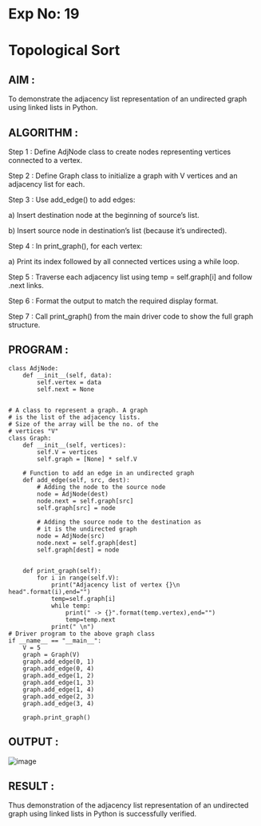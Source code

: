 # Exp No: 19
# Topological Sort

## AIM :

To demonstrate the adjacency list representation of an undirected graph using linked lists in Python.

## ALGORITHM :

Step 1 : Define AdjNode class to create nodes representing vertices connected to a vertex.

Step 2 : Define Graph class to initialize a graph with V vertices and an adjacency list for each.

Step 3 : Use add_edge() to add edges:

a) Insert destination node at the beginning of source’s list.

b) Insert source node in destination’s list (because it’s undirected).

Step 4 : In print_graph(), for each vertex:

a) Print its index followed by all connected vertices using a while loop.

Step 5 : Traverse each adjacency list using temp = self.graph[i] and follow .next links.

Step 6 : Format the output to match the required display format.

Step 7 : Call print_graph() from the main driver code to show the full graph structure.

## PROGRAM :

```
class AdjNode:
	def __init__(self, data):
		self.vertex = data
		self.next = None


# A class to represent a graph. A graph
# is the list of the adjacency lists.
# Size of the array will be the no. of the
# vertices "V"
class Graph:
	def __init__(self, vertices):
		self.V = vertices
		self.graph = [None] * self.V

	# Function to add an edge in an undirected graph
	def add_edge(self, src, dest):
		# Adding the node to the source node
		node = AdjNode(dest)
		node.next = self.graph[src]
		self.graph[src] = node

		# Adding the source node to the destination as
		# it is the undirected graph
		node = AdjNode(src)
		node.next = self.graph[dest]
		self.graph[dest] = node

	
	def print_graph(self):
	    for i in range(self.V):
	        print("Adjacency list of vertex {}\n head".format(i),end="")
	        temp=self.graph[i]
	        while temp:
	            print(" -> {}".format(temp.vertex),end="")
	            temp=temp.next
	        print(" \n")
# Driver program to the above graph class
if __name__ == "__main__":
	V = 5
	graph = Graph(V)
	graph.add_edge(0, 1)
	graph.add_edge(0, 4)
	graph.add_edge(1, 2)
	graph.add_edge(1, 3)
	graph.add_edge(1, 4)
	graph.add_edge(2, 3)
	graph.add_edge(3, 4)

	graph.print_graph()

```

## OUTPUT :

![image](https://github.com/user-attachments/assets/15e35e84-b75a-4bda-8ab9-e30a1c35ff40)

## RESULT :

Thus demonstration of the adjacency list representation of an undirected graph using linked lists in Python is successfully verified.

